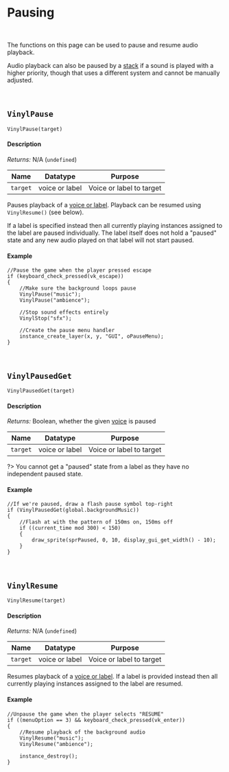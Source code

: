# Pausing

&nbsp;

The functions on this page can be used to pause and resume audio playback.

Audio playback can also be paused by a [stack](Stacks) if a sound is played with a higher priority, though that uses a different system and cannot be manually adjusted.

&nbsp;

## `VinylPause`

`VinylPause(target)`

<!-- tabs:start -->

#### **Description**

*Returns:* N/A (`undefined`)

|Name    |Datatype      |Purpose                 |
|--------|--------------|------------------------|
|`target`|voice or label|Voice or label to target|

Pauses playback of a [voice or label](Terminology). Playback can be resumed using `VinylResume()` (see below).

If a label is specified instead then all currently playing instances assigned to the label are paused individually. The label itself does not hold a "paused" state and any new audio played on that label will not start paused.

#### **Example**

```gml
//Pause the game when the player pressed escape
if (keyboard_check_pressed(vk_escape))
{
	//Make sure the background loops pause
	VinylPause("music");
	VinylPause("ambience");
    
    //Stop sound effects entirely
    VinylStop("sfx");
    
    //Create the pause menu handler
	instance_create_layer(x, y, "GUI", oPauseMenu);
}
```

<!-- tabs:end -->

&nbsp;

## `VinylPausedGet`

`VinylPausedGet(target)`

<!-- tabs:start -->

#### **Description**

*Returns:* Boolean, whether the given [voice](Terminology) is paused

|Name    |Datatype      |Purpose                 |
|--------|--------------|------------------------|
|`target`|voice or label|Voice or label to target|

?> You cannot get a "paused" state from a label as they have no independent paused state.

#### **Example**

```gml
//If we're paused, draw a flash pause symbol top-right
if (VinylPausedGet(global.backgroundMusic))
{
	//Flash at with the pattern of 150ms on, 150ms off
	if ((current_time mod 300) < 150)
	{
		draw_sprite(sprPaused, 0, 10, display_gui_get_width() - 10);
	}
}
```

<!-- tabs:end -->

&nbsp;

## `VinylResume`

`VinylResume(target)`

<!-- tabs:start -->

#### **Description**

*Returns:* N/A (`undefined`)

|Name    |Datatype      |Purpose                 |
|--------|--------------|------------------------|
|`target`|voice or label|Voice or label to target|

Resumes playback of a [voice or label](Terminology). If a label is provided instead then all currently playing instances assigned to the label are resumed.

#### **Example**

```gml
//Unpause the game when the player selects "RESUME"
if ((menuOption == 3) && keyboard_check_pressed(vk_enter))
{
	//Resume playback of the background audio
	VinylResume("music");
	VinylResume("ambience");
    
    instance_destroy();
}
```

<!-- tabs:end -->
